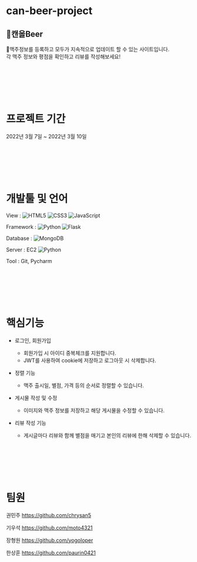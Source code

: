 # can-beer-project

## 🍺캔을Beer

🍻맥주정보를 등록하고 모두가 지속적으로 업데이트 할 수 있는 사이트입니다.  
각 맥주 정보와 평점을 확인하고 리뷰를 작성해보세요!

<br/><br/><br/><br/><br/>

# 프로젝트 기간
2022년 3월 7일 ~ 2022년 3월 10일


<br/><br/><br/><br/><br/>


# 개발툴 및 언어

View : 
<img alt="HTML5" src ="https://img.shields.io/badge/HTML5-E34F26.svg?&style=for-the-badge&logo=HTML5&logoColor=white"/>
<img alt="CSS3" src ="https://img.shields.io/badge/CSS3-1572B6.svg?&style=for-the-badge&logo=CSS3&logoColor=white"/>
<img alt="JavaScript" src ="https://img.shields.io/badge/JavaScript-F7DF1E.svg?&style=for-the-badge&logo=JavaScript&logoColor=white"/>

Framework : 
<img alt="Python" src ="https://img.shields.io/badge/Python-3776AB.svg?&style=for-the-badge&logo=Python&logoColor=white"/>
<img alt="Flask" src ="https://img.shields.io/badge/Flask-000000.svg?&style=for-the-badge&logo=Flask&logoColor=white"/>

Database : 
<img alt="MongoDB" src ="https://img.shields.io/badge/MongoDB-47A248.svg?&style=for-the-badge&logo=MongoDB&logoColor=white"/>

Server : EC2
<img alt="Python" src ="https://img.shields.io/badge/AWS-232F3E.svg?&style=for-the-badge&logo=AmazonAWS&logoColor=white"/>

Tool : Git, Pycharm


<br/><br/><br/><br/><br/>


# 핵심기능
- 로그인, 회원가입
  - 회원가입 시 아이디 중복체크를 지원합니다.
  - JWT를 사용하여 cookie에 저장하고 로그아웃 시 삭제합니다.

- 정렬 기능
  - 맥주 출시일, 별점, 가격 등의 순서로 정렬할 수 있습니다.

- 게시물 작성 및 수정
  - 이미지와 맥주 정보를 저장하고 해당 게시물을 수정할 수 있습니다.

- 리뷰 작성 기능
  - 게시글마다 리뷰와 함께 별점을 매기고 본인의 리뷰에 한해 삭제할 수 있습니다.
  

<br/><br/><br/><br/><br/>



# 팀원
권민주 https://github.com/chrysan5

기우석 https://github.com/moto4321

장형원 https://github.com/yogoloper

한상훈 https://github.com/paurin0421
